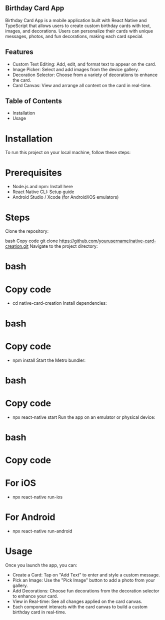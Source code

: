 ## Birthday Card App
Birthday Card App is a mobile application built with React Native and TypeScript that allows users
 to create custom birthday cards with text, images, and decorations. Users can personalize their cards with unique messages, photos, and fun decorations, making each card special.

## Features
- Custom Text Editing: Add, edit, and format text to appear on the card.
- Image Picker: Select and add images from the device gallery.
- Decoration Selector: Choose from a variety of decorations to enhance the card.
- Card Canvas: View and arrange all content on the card in real-time.
## Table of Contents
- Installation
- Usage

# Installation
To run this project on your local machine, follow these steps:

# Prerequisites
- Node.js and npm: Install here
- React Native CLI: Setup guide
- Android Studio / Xcode (for Android/iOS emulators)
# Steps
Clone the repository:

bash
Copy code
git clone https://github.com/yourusername/native-card-creation.git
Navigate to the project directory:

# bash
# Copy code
- cd native-card-creation
Install dependencies:

# bash
# Copy code
- npm install
Start the Metro bundler:

# bash
# Copy code
- npx react-native start
Run the app on an emulator or physical device:

# bash
# Copy code
# For iOS
- npx react-native run-ios

# For Android
- npx react-native run-android

# Usage
Once you launch the app, you can:

- Create a Card: Tap on "Add Text" to enter and style a custom message.
- Pick an Image: Use the "Pick Image" button to add a photo from your gallery.
- Add Decorations: Choose fun decorations from the decoration selector to enhance your card.
- View in Real-time: See all changes applied on the card canvas.
- Each component interacts with the card canvas to build a custom birthday card in real-time.